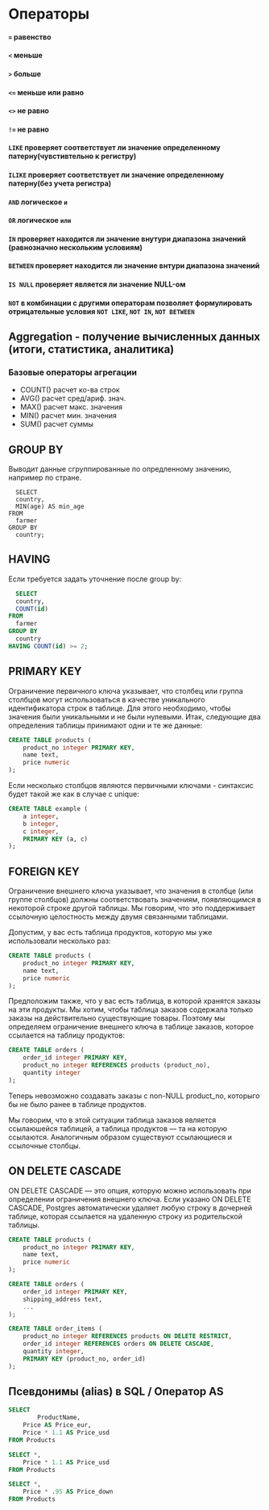 # Операторы

#### `=` равенство
#### `<` меньше
#### `>` больше
#### `<=` меньше или равно
#### `<>` не равно
#### `!=` не равно

#### `LIKE` проверяет соответствует ли значение определенному патерну(чувстивтельно к регистру)

#### `ILIKE` проверяет соответствует ли значение определенному патерну(без учета регистра)

#### `AND` логическое `и`

#### `OR` логическое `или`

#### `IN` проверяет находится ли значение внутури диапазона значений (равнозначно нескольким условиям)

#### `BETWEEN` проверяет находится ли значение внтури диапазона значений

#### `IS NULL` проверяет является ли значение NULL-ом

#### `NOT` в комбинации с другими операторам позволяет формулировать отрицательные условия `NOT LIKE`, `NOT IN`, `NOT BETWEEN`

## Aggregation - получение вычисленных данных (итоги, статистика, аналитика)

### Базовые операторы агрегации
- COUNT() расчет ко-ва строк
- AVG() расчет сред/ариф. знач.
- MAX() расчет макс. значения
- MIN() расчет мин. значения
- SUM() расчет суммы

## GROUP BY
Выводит данные сгруппированные по опредленному значению, например по стране.
```
  SELECT
  country,
  MIN(age) AS min_age
FROM
  farmer
GROUP BY
  country;
```
## HAVING
Если требуется задать уточнение после group by:
```sql
  SELECT
  country,
  COUNT(id)
FROM
  farmer
GROUP BY
  country
HAVING COUNT(id) >= 2;
```



## PRIMARY KEY

Ограничение первичного ключа указывает, что столбец или группа столбцов могут использоваться в качестве уникального идентификатора строк в таблице. Для этого необходимо, чтобы значения были уникальными и не были нулевыми. Итак, следующие два определения таблицы принимают одни и те же данные:

```sql
CREATE TABLE products (
    product_no integer PRIMARY KEY,
    name text,
    price numeric
);
```

Если несколько столбцов являются первичными ключами - синтаксис будет такой же как в случае с unique:

```sql
CREATE TABLE example (
    a integer,
    b integer,
    c integer,
    PRIMARY KEY (a, c)
);
```

## FOREIGN KEY

Ограничение внешнего ключа указывает, что значения в столбце (или группе столбцов) должны соответствовать значениям, появляющимся в некоторой строке другой таблицы. Мы говорим, что это поддерживает ссылочную целостность между двумя связанными таблицами.

Допустим, у вас есть таблица продуктов, которую мы уже использовали несколько раз:

```sql
CREATE TABLE products (
    product_no integer PRIMARY KEY,
    name text,
    price numeric
);
```

Предположим также, что у вас есть таблица, в которой хранятся заказы на эти продукты. Мы хотим, чтобы таблица заказов содержала только заказы на действительно существующие товары. Поэтому мы определяем ограничение внешнего ключа в таблице заказов, которое ссылается на таблицу продуктов:

```sql
CREATE TABLE orders (
    order_id integer PRIMARY KEY,
    product_no integer REFERENCES products (product_no),
    quantity integer
);
```

Теперь невозможно создавать заказы с non-NULL product_no, которыго бы не было ранее в таблице продуктов.

Мы говорим, что в этой ситуации таблица заказов является ссылаюшейся таблицей, а таблица продуктов — та на которую ссылаются. Аналогичным образом существуют ссылающиеся и ссылочные столбцы.

## ON DELETE CASCADE

ON DELETE CASCADE — это опция, которую можно использовать при определении ограничения внешнего ключа. Если указано ON DELETE CASCADE, Postgres автоматически удаляет любую строку в дочерней таблице, которая ссылается на удаленную строку из родительской таблицы.

```sql
CREATE TABLE products (
    product_no integer PRIMARY KEY,
    name text,
    price numeric
);

CREATE TABLE orders (
    order_id integer PRIMARY KEY,
    shipping_address text,
    ...
);

CREATE TABLE order_items (
    product_no integer REFERENCES products ON DELETE RESTRICT,
    order_id integer REFERENCES orders ON DELETE CASCADE,
    quantity integer,
    PRIMARY KEY (product_no, order_id)
);
```


## Псевдонимы (alias) в SQL / Оператор AS

```sql
SELECT
        ProductName,
    Price AS Price_eur,
    Price * 1.1 AS Price_usd
FROM Products
```

```sql
SELECT *,
    Price * 1.1 AS Price_usd
FROM Products
```

```sql
SELECT *,
    Price * .95 AS Price_down
FROM Products
```
